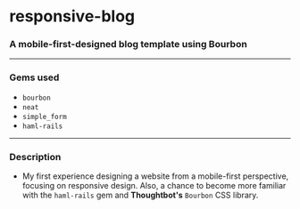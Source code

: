 # responsive-blog
### A mobile-first-designed blog template using Bourbon 
*** 
### Gems used 
  + `bourbon`
  + `neat`
  + `simple_form`
  + `haml-rails`

***
### Description
- My first experience designing a website from a mobile-first perspective, focusing on responsive design. Also, a chance to become more familiar with the `haml-rails` gem and __Thoughtbot's__ `Bourbon` CSS library.
